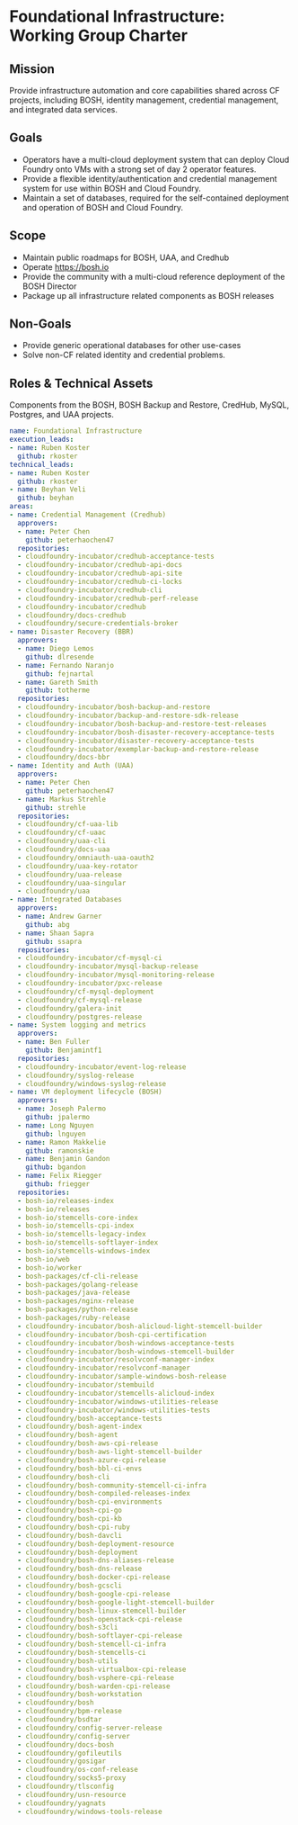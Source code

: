 # Foundational Infrastructure: Working Group Charter

## Mission

Provide infrastructure automation and core capabilities shared across CF projects, including BOSH, identity management, credential management, and integrated data services.


## Goals

* Operators have a multi-cloud deployment system that can deploy Cloud Foundry onto VMs with a strong 
  set of day 2 operator features.
* Provide a flexible identity/authentication and credential management system for use within BOSH and Cloud Foundry.
* Maintain a set of databases, required for the self-contained deployment and operation of BOSH and Cloud Foundry. 

## Scope

* Maintain public roadmaps for BOSH, UAA, and Credhub
* Operate https://bosh.io
* Provide the community with a multi-cloud reference deployment of the BOSH Director
* Package up all infrastructure related components as BOSH releases 

## Non-Goals

* Provide generic operational databases for other use-cases
* Solve non-CF related identity and credential problems.

## Roles & Technical Assets

Components from the BOSH, BOSH Backup and Restore, CredHub, MySQL, Postgres, and UAA projects.

```yaml
name: Foundational Infrastructure
execution_leads:
- name: Ruben Koster
  github: rkoster
technical_leads:
- name: Ruben Koster
  github: rkoster
- name: Beyhan Veli
  github: beyhan
areas:
- name: Credential Management (Credhub)
  approvers:
  - name: Peter Chen
    github: peterhaochen47
  repositories:
  - cloudfoundry-incubator/credhub-acceptance-tests
  - cloudfoundry-incubator/credhub-api-docs
  - cloudfoundry-incubator/credhub-api-site
  - cloudfoundry-incubator/credhub-ci-locks
  - cloudfoundry-incubator/credhub-cli
  - cloudfoundry-incubator/credhub-perf-release
  - cloudfoundry-incubator/credhub
  - cloudfoundry/docs-credhub
  - cloudfoundry/secure-credentials-broker
- name: Disaster Recovery (BBR)
  approvers:
  - name: Diego Lemos
    github: dlresende
  - name: Fernando Naranjo
    github: fejnartal
  - name: Gareth Smith 
    github: totherme
  repositories:
  - cloudfoundry-incubator/bosh-backup-and-restore
  - cloudfoundry-incubator/backup-and-restore-sdk-release
  - cloudfoundry-incubator/bosh-backup-and-restore-test-releases
  - cloudfoundry-incubator/bosh-disaster-recovery-acceptance-tests
  - cloudfoundry-incubator/disaster-recovery-acceptance-tests
  - cloudfoundry-incubator/exemplar-backup-and-restore-release
  - cloudfoundry/docs-bbr
- name: Identity and Auth (UAA)
  approvers:
  - name: Peter Chen 
    github: peterhaochen47
  - name: Markus Strehle
    github: strehle
  repositories:
  - cloudfoundry/cf-uaa-lib
  - cloudfoundry/cf-uaac
  - cloudfoundry/uaa-cli
  - cloudfoundry/docs-uaa
  - cloudfoundry/omniauth-uaa-oauth2
  - cloudfoundry/uaa-key-rotator
  - cloudfoundry/uaa-release
  - cloudfoundry/uaa-singular
  - cloudfoundry/uaa
- name: Integrated Databases
  approvers:
  - name: Andrew Garner 
    github: abg
  - name: Shaan Sapra
    github: ssapra
  repositories:
  - cloudfoundry-incubator/cf-mysql-ci
  - cloudfoundry-incubator/mysql-backup-release
  - cloudfoundry-incubator/mysql-monitoring-release
  - cloudfoundry-incubator/pxc-release
  - cloudfoundry/cf-mysql-deployment
  - cloudfoundry/cf-mysql-release
  - cloudfoundry/galera-init
  - cloudfoundry/postgres-release
- name: System logging and metrics
  approvers:
  - name: Ben Fuller
    github: Benjamintf1
  repositories:
  - cloudfoundry-incubator/event-log-release
  - cloudfoundry/syslog-release
  - cloudfoundry/windows-syslog-release
- name: VM deployment lifecycle (BOSH)
  approvers:
  - name: Joseph Palermo
    github: jpalermo
  - name: Long Nguyen
    github: lnguyen
  - name: Ramon Makkelie
    github: ramonskie
  - name: Benjamin Gandon 
    github: bgandon
  - name: Felix Riegger
    github: friegger
  repositories:
  - bosh-io/releases-index
  - bosh-io/releases
  - bosh-io/stemcells-core-index
  - bosh-io/stemcells-cpi-index
  - bosh-io/stemcells-legacy-index
  - bosh-io/stemcells-softlayer-index
  - bosh-io/stemcells-windows-index
  - bosh-io/web
  - bosh-io/worker
  - bosh-packages/cf-cli-release
  - bosh-packages/golang-release
  - bosh-packages/java-release
  - bosh-packages/nginx-release
  - bosh-packages/python-release
  - bosh-packages/ruby-release
  - cloudfoundry-incubator/bosh-alicloud-light-stemcell-builder
  - cloudfoundry-incubator/bosh-cpi-certification
  - cloudfoundry-incubator/bosh-windows-acceptance-tests
  - cloudfoundry-incubator/bosh-windows-stemcell-builder
  - cloudfoundry-incubator/resolvconf-manager-index
  - cloudfoundry-incubator/resolvconf-manager
  - cloudfoundry-incubator/sample-windows-bosh-release
  - cloudfoundry-incubator/stembuild
  - cloudfoundry-incubator/stemcells-alicloud-index
  - cloudfoundry-incubator/windows-utilities-release
  - cloudfoundry-incubator/windows-utilities-tests
  - cloudfoundry/bosh-acceptance-tests
  - cloudfoundry/bosh-agent-index
  - cloudfoundry/bosh-agent
  - cloudfoundry/bosh-aws-cpi-release
  - cloudfoundry/bosh-aws-light-stemcell-builder
  - cloudfoundry/bosh-azure-cpi-release
  - cloudfoundry/bosh-bbl-ci-envs
  - cloudfoundry/bosh-cli
  - cloudfoundry/bosh-community-stemcell-ci-infra
  - cloudfoundry/bosh-compiled-releases-index
  - cloudfoundry/bosh-cpi-environments
  - cloudfoundry/bosh-cpi-go
  - cloudfoundry/bosh-cpi-kb
  - cloudfoundry/bosh-cpi-ruby
  - cloudfoundry/bosh-davcli
  - cloudfoundry/bosh-deployment-resource
  - cloudfoundry/bosh-deployment
  - cloudfoundry/bosh-dns-aliases-release
  - cloudfoundry/bosh-dns-release
  - cloudfoundry/bosh-docker-cpi-release
  - cloudfoundry/bosh-gcscli
  - cloudfoundry/bosh-google-cpi-release
  - cloudfoundry/bosh-google-light-stemcell-builder
  - cloudfoundry/bosh-linux-stemcell-builder
  - cloudfoundry/bosh-openstack-cpi-release
  - cloudfoundry/bosh-s3cli
  - cloudfoundry/bosh-softlayer-cpi-release
  - cloudfoundry/bosh-stemcell-ci-infra
  - cloudfoundry/bosh-stemcells-ci
  - cloudfoundry/bosh-utils
  - cloudfoundry/bosh-virtualbox-cpi-release
  - cloudfoundry/bosh-vsphere-cpi-release
  - cloudfoundry/bosh-warden-cpi-release
  - cloudfoundry/bosh-workstation
  - cloudfoundry/bosh
  - cloudfoundry/bpm-release
  - cloudfoundry/bsdtar
  - cloudfoundry/config-server-release
  - cloudfoundry/config-server
  - cloudfoundry/docs-bosh
  - cloudfoundry/gofileutils
  - cloudfoundry/gosigar
  - cloudfoundry/os-conf-release
  - cloudfoundry/socks5-proxy
  - cloudfoundry/tlsconfig
  - cloudfoundry/usn-resource
  - cloudfoundry/yagnats
  - cloudfoundry/windows-tools-release
```
